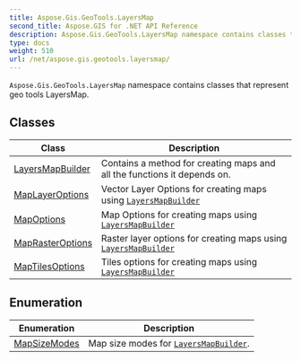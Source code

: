 ```yaml
---
title: Aspose.Gis.GeoTools.LayersMap
second_title: Aspose.GIS for .NET API Reference
description: Aspose.Gis.GeoTools.LayersMap namespace contains classes that represent geo tools LayersMap
type: docs
weight: 510
url: /net/aspose.gis.geotools.layersmap/
---
```

`Aspose.Gis.GeoTools.LayersMap` namespace contains classes that represent geo tools LayersMap.

## Classes

| Class | Description |
| --- | --- |
| [LayersMapBuilder](./layersmapbuilder/) | Contains a method for creating maps and all the functions it depends on. |
| [MapLayerOptions](./maplayeroptions/) | Vector Layer Options for creating maps using [`LayersMapBuilder`](../aspose.gis.geotools.layersmap/layersmapbuilder/) |
| [MapOptions](./mapoptions/) | Map Options for creating maps using [`LayersMapBuilder`](../aspose.gis.geotools.layersmap/layersmapbuilder/) |
| [MapRasterOptions](./maprasteroptions/) | Raster layer options for creating maps using [`LayersMapBuilder`](../aspose.gis.geotools.layersmap/layersmapbuilder/) |
| [MapTilesOptions](./maptilesoptions/) | Tiles options for creating maps using [`LayersMapBuilder`](../aspose.gis.geotools.layersmap/layersmapbuilder/) |
## Enumeration

| Enumeration | Description |
| --- | --- |
| [MapSizeModes](./mapsizemodes/) | Map size modes for [`LayersMapBuilder`](../aspose.gis.geotools.layersmap/layersmapbuilder/). |


